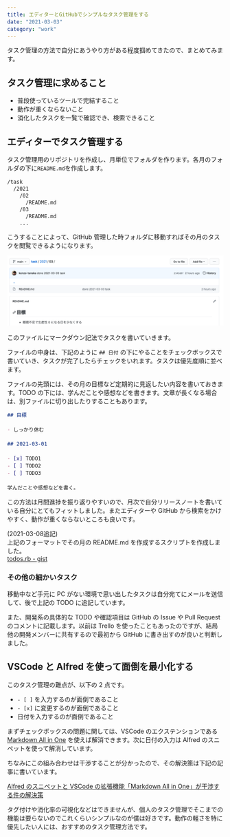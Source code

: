 ```yaml
---
title: エディターとGitHubでシンプルなタスク管理をする
date: "2021-03-03"
category: "work"
---
```


タスク管理の方法で自分にあうやり方がある程度掴めてきたので、まとめてみます。

## タスク管理に求めること

- 普段使っているツールで完結すること
- 動作が重くならないこと
- 消化したタスクを一覧で確認でき、検索できること

## エディターでタスク管理する

タスク管理用のリポジトリを作成し、月単位でフォルダを作ります。各月のフォルダの下に`README.md`を作成します。

```shell
/task
  /2021
    /02
      /README.md
    /03
      /README.md
    ...
```

こうすることによって、GitHub 管理した時フォルダに移動すればその月のタスクを閲覧できるようになります。

![](image1.png)

このファイルにマークダウン記法でタスクを書いていきます。

ファイルの中身は、下記のように `## 日付` の下にやることをチェックボックスで書いていき、タスクが完了したらチェックをいれます。タスクは優先度順に並べます。

ファイルの先頭には、その月の目標など定期的に見返したい内容を書いておきます。TODO の下には、学んだことや感想などを書きます。文章が長くなる場合は、別ファイルに切り出したりすることもあります。

```md:03/README.md
## 目標

- しっかり休む

## 2021-03-01

- [x] TODO1
- [ ] TODO2
- [ ] TODO3

学んだことや感想などを書く。
```

この方法は月間進捗を振り返りやすいので、月次で自分リリースノートを書いている自分にとてもフィットしました。またエディターや GitHub から検索をかけやすく、動作が重くならないところも良いです。

(2021-03-08追記)  
上記のフォーマットでその月の README.md を作成するスクリプトを作成しました。  
[todos.rb - gist](https://gist.github.com/kenzo-tanaka/f85997b6232ba9a9bfe0c9793a318b70)


### その他の細かいタスク

移動中など手元に PC がない環境で思い出したタスクは自分宛てにメールを送信して、後で上記の TODO に追記しています。

また、開発系の具体的な TODO や確認項目は GitHub の Issue や Pull Request のコメントに記載します。以前は Trello を使ったこともあったのですが、結局他の開発メンバーに共有するので最初から GitHub に書き出すのが良いと判断しました。

## VSCode と Alfred を使って面倒を最小化する

このタスク管理の難点が、以下の 2 点です。

- `- [ ]` を入力するのが面倒であること
- `- [x]` に変更するのが面倒であること
- 日付を入力するのが面倒であること

まずチェックボックスの問題に関しては、VSCode のエクステンションである [Markdown All in One](https://marketplace.visualstudio.com/items?itemName=yzhang.markdown-all-in-one) を使えば解消できます。次に日付の入力は Alfred のスニペットを使って解消しています。

ちなみにこの組み合わせは干渉することが分かったので、その解決策は下記の記事に書いています。

[Alfred のスニペットと VSCode の拡張機能「Markdown All in One」が干渉する件の解決策](https://kenzoblog.vercel.app/posts/alfred-conflicts-vscode-extension)

タグ付けや消化率の可視化などはできませんが、個人のタスク管理でそこまでの機能は要らないのでこれくらいシンプルなのが僕は好きです。動作の軽さを特に優先したい人には、おすすめのタスク管理方法です。
